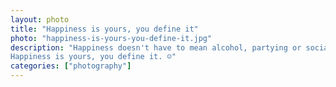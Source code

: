 ```yaml
---   
layout: photo
title: "Happiness is yours, you define it"
photo: "happiness-is-yours-you-define-it.jpg"
description: "Happiness doesn't have to mean alcohol, partying or socializing. Happiness can be a few minutes of conversation with your bestie, drawing a picture, photographing a moment, making a craft, playing your favourite music, walking through your garden, having a coffee in the terrace, watching rain from your room, travelling to a place you like, or just doing your work.
Happiness is yours, you define it. ☺️"
categories: ["photography"]
---
```

